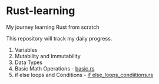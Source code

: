 # Rust-learning
My journey learning Rust from scratch

This repository will track my daily progress.

1. Variables
2. Mutability and Immutability
3. Data Types
4. Basic Math Operations - [basic.rs](basic.rs)
5. if else loops and Conditions - [if else_loops_condiitions.rs](https://github.com/Harp0859/rust-learning/blob/main/if%20else_loops_condiitions.rs)
